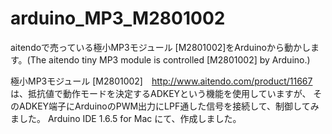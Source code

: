 # arduino_MP3_M2801002
aitendoで売っている極小MP3モジュール [M2801002]をArduinoから動かします。(The aitendo tiny MP3 module is controlled [M2801002] by Arduino.)

極小MP3モジュール [M2801002]　http://www.aitendo.com/product/11667
は、抵抗値で動作モードを決定するADKEYという機能を使用していますが、
そのADKEY端子にArduinoのPWM出力にLPF通した信号を接続して、制御してみました。
Arduino IDE 1.6.5 for Mac にて、作成しました。
